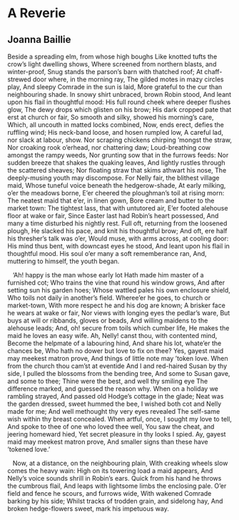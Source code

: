# A Reverie
## Joanna Baillie
Beside a spreading elm, from whose high boughs
Like knotted tufts the crow’s light dwelling shows,
Where screened from northern blasts, and winter-proof,
Snug stands the parson’s barn with thatched roof;
At chaff-strewed door where, in the morning ray,
The gilded motes in mazy circles play,
And sleepy Comrade in the sun is laid,
More grateful to the cur than neighbouring shade.
In snowy shirt unbraced, brown Robin stood,
And leant upon his flail in thoughtful mood:
His full round cheek where deeper flushes glow,
The dewy drops which glisten on his brow;
His dark cropped pate that erst at church or fair,
So smooth and silky, showed his morning’s care,
Which, all uncouth in matted locks combined,
Now, ends erect, defies the ruffling wind;
His neck-band loose, and hosen rumpled low,
A careful lad, nor slack at labour, show.
Nor scraping chickens chirping ’mongst the straw,
Nor croaking rook o’erhead, nor chattering daw;
Loud-breathing cow amongst the rampy weeds,
Nor grunting sow that in the furrows feeds:
Nor sudden breeze that shakes the quaking leaves,
And lightly rustles through the scattered sheaves;
Nor floating straw that skims athwart his nose,
The deeply-musing youth may discompose.
For Nelly fair, the blithest village maid,
Whose tuneful voice beneath the hedgerow-shade,
At early milking, o’er the meadows borne,
E’er cheered the ploughman’s toil at rising morn:
The neatest maid that e’er, in linen gown,
Bore cream and butter to the market town:
The tightest lass, that with untutored air,
E’er footed alehouse floor at wake or fair,
Since Easter last had Robin’s heart possessed,
And many a time disturbed his nightly rest.
Full oft, returning from the loosened plough,
He slacked his pace, and knit his thoughtful brow;
And oft, ere half his thresher’s talk was o’er,
Would muse, with arms across, at cooling door:
His mind thus bent, with downcast eyes he stood,
And leant upon his flail in thoughtful mood.
His soul o’er many a soft rememberance ran,
And, muttering to himself, the youth began.

   ‘Ah! happy is the man whose early lot
Hath made him master of a furnished cot;
Who trains the vine that round his window grows,
And after setting sun his garden hoes;
Whose wattled pales his own enclosure shield,
Who toils not daily in another’s field.
Wheree’er he goes, to church or market-town,
With more respect he and his dog are known;
A brisker face he wears at wake or fair,
Nor views with longing eyes the pedlar’s ware,
But buys at will or ribbands, gloves or beads,
And willing maidens to the alehouse leads;
And, oh! secure from toils which cumber life,
He makes the maid he loves an easy wife.
Ah, Nelly! canst thou, with contented mind,
Become the helpmate of a labouring hind,
And share his lot, whate’er the chances be,
Who hath no dower but love to fix on thee?
Yes, gayest maid may meekest matron prove,
And things of little note may ’token love.
When from the church thou cam’st at eventide
And I and red-haired Susan by thy side,
I pulled the blossoms from the bending tree,
And some to Susan gave, and some to thee;
Thine were the best, and well thy smiling eye
The difference marked, and guessed the reason why.
When on a holiday we rambling strayed,
And passed old Hodge’s cottage in the glade;
Neat was the garden dressed, sweet hummed the bee,
I wished both cot and Nelly made for me;
And well methought thy very eyes revealed
The self-same wish within thy breast concealed.
When artful, once, I sought my love to tell,
And spoke to thee of one who loved thee well,
You saw the cheat, and jeering homeward hied,
Yet secret pleasure in thy looks I spied.
Ay, gayest maid may meekest matron prove,
And smaller signs than these have ’tokened love.’

   Now, at a distance, on the neighbouring plain,
With creaking wheels slow comes the heavy wain:
High on its towering load a maid appears,
And Nelly’s voice sounds shrill in Robin’s ears.
Quick from his hand he throws the cumbrous flail,
And leaps with lightsome limbs the enclosing pale.
O’er field and fence he scours, and furrows wide,
With wakened Comrade barking by his side;
Whilst tracks of trodden grain, and sidelong hay,
And broken hedge-flowers sweet, mark his impetuous way.